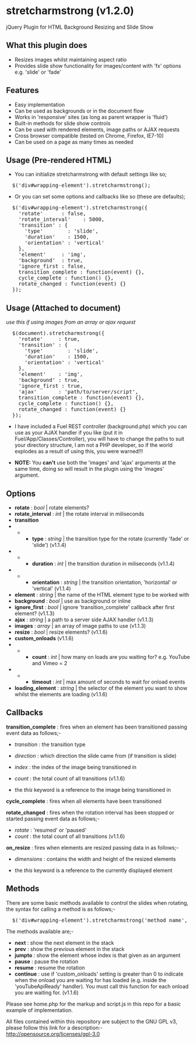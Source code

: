 stretcharmstrong (v1.2.0)
=========================

jQuery Plugin for HTML Background Resizing and Slide Show

What this plugin does
---------------------

- Resizes images whilst maintaining aspect ratio
- Provides slide show functionality for images/content with 'fx' options e.g. 'slide' or 'fade'

Features
--------

- Easy implementation
- Can be used as backgrounds or in the document flow
- Works in 'responsive' sites (as long as parent wrapper is 'fluid')
- Built-in methods for slide show controls
- Can be used with rendered elements, image paths or AJAX requests
- Cross browser compatible (tested on Chrome, Firefox, IE7-10)
- Can be used on a page as many times as needed

Usage (Pre-rendered HTML)
-------------------------

- You can initialize stretcharmstrong with default settings like so;

<pre>
  $('div#wrapping-element').stretcharmstrong();
</pre>

- Or you can set some options and callbacks like so (these are defaults);

<pre>
  $('div#wrapping-element').stretcharmstrong({
    'rotate'      : false,                             
    'rotate_interval'    : 5000,                              
    'transition' : {
      'type'        : 'slide',
      'duration'    : 1500,
      'orientation' : 'vertical'
    },                                                         
    'element'     : 'img',                             
    'background'  : true,
    'ignore_first : false,
    transition_complete : function(event) {},                                                                   
    cycle_complete : function() {},
    rotate_changed : function(event) {}    
  });
</pre>

Usage (Attached to document)
-------------------------------------------------------------------------------------
*use this if using images from an array or ajax request*

<pre>
  $(document).stretcharmstrong({
    'rotate'     : true,                                                      
    'transition' : {
      'type'        : 'slide',
      'duration'    : 1500,
      'orientation' : 'vertical'
    },                                      
    'element'    : 'img',                             
    'background' : true,
    'ignore_first : true,
    'ajax'       : 'path/to/server/script',
    transition_complete : function(event) {},                                                                   
    cycle_complete : function() {},
    rotate_changed : function(event) {}    
  });
</pre>

  - I have included a Fuel REST controller (background.php) which you can use as your AJAX handler if you like (put it in Fuel/App/Classes/Controller), you will have to change the paths to suit your directory structure, I am not a PHP developer, so if the world explodes as a result of using this, you were warned!!!

  - **NOTE:** You **can't** use both the 'images' and 'ajax' arguments at the same time, doing so will result in the plugin using the 'images' argument.

Options
-----------------------

  - **rotate**       : *bool*   | rotate elements? 
  - **rotate_interval** : *int*    | the rotate interval in miliseconds 
  - **transition**
  - - - **type**        : *string* | the transition type for the rotate (currently 'fade' or 'slide') (v1.1.4)
  - - - **duration**    : *int*    | the transition duration in miliseconds (v1.1.4)
  - - - **orientation** : *string* | the transition orientation, 'horizontal' or 'vertical' (v1.1.4)
  - **element**      : *string* | the name of the HTML element type to be worked with  
  - **background**   : *bool*   | use as background or inline 
  - **ignore_first** : *bool*   | ignore 'transition_complete' callback after first element? (v1.1.3)
  - **ajax**         : *string* | a path to a server side AJAX handler (v1.1.3)
  - **images**       : *array*  | an array of image paths to use (v1.1.3)
  - **resize**       : *bool*   | resize elements? (v1.1.6)
  - **custom_onloads**  (v1.1.6)
  - - - **count**         : *int* | how many on loads are you waiting for? e.g. YouTube and Vimeo = 2
  - - - **timeout**       : *int* | max amount of seconds to wait for onload events
  - **loading_element**  : *string* | the selector of the element you want to show whilst the elements are loading (v1.1.6)
 
Callbacks
-----------------------
 
**transition_complete** : fires when an element has been transitioned passing event data as follows;- 
  - *transition* : the transition type 
  - *direction*  : which direction the slide came from (if transition is slide) 
  - *index*      : the index of the image being transitioned in 
  - *count*      : the total count of all transitions (v1.1.6)
   
  - the *this* keyword is a reference to the image being transitioned in 
    
**cycle_complete** : fires when all elements have been transitioned  
 
**rotate_changed** : fires when the rotation interval has been stopped or started passing event data as follows;- 
  - *rotate* : 'resumed' or 'paused' 
  - *count*  : the total count of all transitions (v1.1.6)

**on_resize** : fires when elements are resized passing data in as follows;-
  - *dimensions* : contains the width and height of the resized elements

  - the *this* keyword is a reference to the currently displayed element 

Methods
-----------------------

There are some basic methods available to control the slides when rotating, the syntax for calling a method is as follows;-

<pre>
  $('div#wrapping-element').stretcharmstrong('method_name', argument);
</pre>

The methods available are;-
  - **next**   : show the next element in the stack
  - **prev**   : show the previous element in the stack
  - **jumpto** : show the element whose index is that given as an argument
  - **pause**  : pause the rotation
  - **resume** : resume the rotation
  - **continue** : use if 'custom_onloads' setting is greater than 0 to indicate when the onload you are waiting for has loaded (e.g. inside the 'youTubeApiReady' handler). You must call this function for each onload you are waiting for. (v1.1.6) 

Please see home.php for the markup and script.js in this repo for a basic example of implementation.

All files contained within this repository are subject to the GNU GPL v3, please follow this link for a description:-
http://opensource.org/licenses/gpl-3.0
